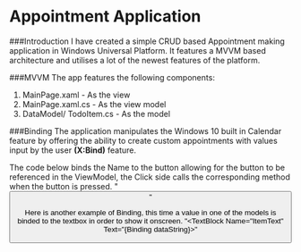 #  Appointment Application

###Introduction
I have created a simple CRUD based Appointment making application in
Windows Universal Platform. It features a MVVM based architecture and utilises a lot of the newest features of the platform.

###MVVM
The app features the following components:
1. MainPage.xaml - As the view
2. MainPage.xaml.cs - As the view model
3. DataModel/ TodoItem.cs - As the model

###Binding
The application manipulates the Windows 10 built in Calendar feature by offering the ability to 
create custom appointments with values input by the user **(X:Bind)** feature.

The code below binds the Name to the button allowing for the button to be referenced in the ViewModel,
the Click side calls the corresponding method when the button is pressed.
	 "<Button x:Name="ButtonSearch" Click="ButtonSearch_Click" />"

Here is another example of Binding, this time a value in one of the models is binded to the textbox in order to show it onscreen.
	"<TextBlock Name="ItemText" Text="{Binding dataString}>"


